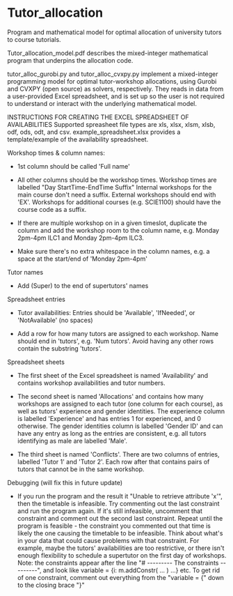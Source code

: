 # Tutor_allocation
Program and mathematical model for optimal allocation of university tutors to course tutorials.

Tutor_allocation_model.pdf describes the mixed-integer mathematical program that underpins the allocation code.

tutor_alloc_gurobi.py and tutor_alloc_cvxpy.py implement a mixed-integer programming model for optimal tutor-workshop allocations, using Gurobi and CVXPY (open source) as solvers, respectively.
They reads in data from a user-provided Excel spreadsheet, and is set up so the user is not required to understand or interact with the underlying mathematical model.

INSTRUCTIONS FOR CREATING THE EXCEL SPREADSHEET OF AVAILABILITIES
Supported spreasheet file types are xls, xlsx, xlsm, xlsb, odf, ods, odt, and csv.
example_spreadsheet.xlsx provides a template/example of the availability spreadsheet.

Workshop times & column names:
  -   1st column should be called 'Full name'
  -   All other columns should be the workshop times. Workshop times are labelled "Day StartTime-EndTime Suffix"
      Internal workshops for the main course don't need a suffix. External workshops should end with 'EX'.
      Workshops for additional courses (e.g. SCIE1100) should have the course code as a suffix.

  -   If there are multiple workshop on in a given timeslot, duplicate the column and add the workshop room to the
      column name, e.g. Monday 2pm-4pm ILC1 and Monday 2pm-4pm ILC3.

  -   Make sure there's no extra whitespace in the column names, e.g. a space at the start/end of 'Monday 2pm-4pm'

Tutor names
  -   Add (Super) to the end of supertutors' names

Spreadsheet entries
  -   Tutor availabilities: Entries should be 'Available', 'IfNeeded', or 'NotAvailable' (no spaces)

  -   Add a row for how many tutors are assigned to each workshop. Name should end in 'tutors', e.g. 'Num tutors'.
      Avoid having any other rows contain the substring 'tutors'.

Spreadsheet sheets
  -   The first sheet of the Excel spreadsheet is named 'Availability' and contains
      workshop availabilities and tutor numbers.
      
  -   The second sheet is named 'Allocations' and contains how many workshops are assigned to each tutor
      (one column for each course), as well as tutors' experience and gender identities.
      The experience column is labelled 'Experience' and has entries 1 for experienced, and 0 otherwise.
      The gender identities column is labelled 'Gender ID' and can have any entry as long as the entries are
      consistent, e.g. all tutors identifying as male are labelled 'Male'. 

  -   The third sheet is named 'Conflicts'. There are two columns of entries, labelled 'Tutor 1' and 'Tutor 2'.
      Each row after that contains pairs of tutors that cannot be in the same workshop.

Debugging (will fix this in future update)
  -   If you run the program and the result it "Unable to retrieve attribute 'x'", then the timetable is infeasible.
      Try commenting out the last constraint and run the program again. If it's still infeasible, uncomment that
      constraint and comment out the second last constraint. Repeat until the program is feasible - the constraint you
      commented out that time is likely the one causing the timetable to be infeasible. Think about what's in your
      data that could cause problems with that constraint. For example, maybe the tutors' availabilities are too
      restrictive, or there isn't enough flexibility to schedule a supertutor on the first day of workshops.
      Note: the constraints appear after the line "# --------- The constraints ---------", and look like
      variable = {i: m.addConstr( ... ) ...} etc. To get rid of one constraint, comment out everything from the
      "variable = {" down to the closing brace "}"
